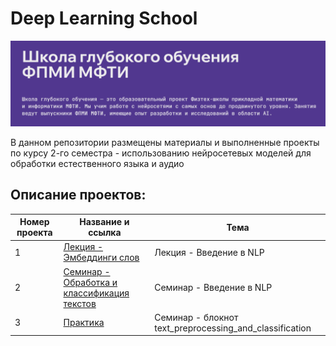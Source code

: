 # Deep Learning School

![Image](2024-09-24_15-21-46_2.png)

В данном репозитории размещены материалы и выполненные проекты по курсу 2-го семестра - использованию нейросетевых моделей для обработки естественного языка и аудио

## Описание проектов:
| Номер проекта | Название и ссылка | Тема                                                             |
|---------------|-------------------|------------------------------------------------------------------|
|1              |[Лекция - Эмбеддинги слов](https://vk.com/video-155161349_456239178?t=0s&ref_domain=stepik.org)|Лекция - Введение в NLP|
|2              |[Семинар - Обработка и классификация текстов](https://vk.com/video-155161349_456239183?t=0s&ref_domain=stepik.org) |Семинар - Введение в NLP|
|3              |[Практика](https://colab.research.google.com/drive/1-0QviraBbIyE87RcgBv-TD_58mWgqTn3?usp=sharing) |Семинар - блокнот text_preprocessing_and_classification|
